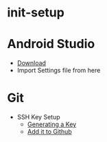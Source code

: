 # init-setup

# Android Studio
* [Download](https://developer.android.com/studio)
* Import Settings file from here

# Git
* SSH Key Setup
  * [Generating a Key](https://docs.github.com/en/authentication/connecting-to-github-with-ssh/generating-a-new-ssh-key-and-adding-it-to-the-ssh-agent)
  * [Add it to Github](https://docs.github.com/en/authentication/connecting-to-github-with-ssh/adding-a-new-ssh-key-to-your-github-account)
